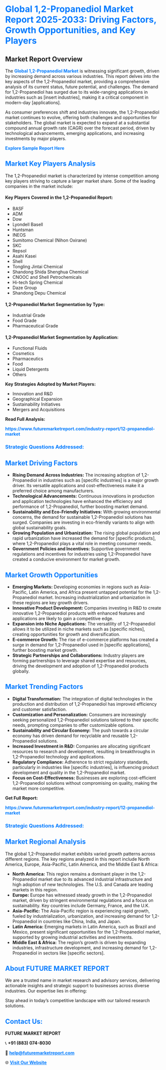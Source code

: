 <h1 style="color: #007BFF;">Global 1,2-Propanediol Market Report 2025-2033: Driving Factors, Growth Opportunities, and Key Players</h1>

<section id="overview">
<h2>Market Report Overview</h2>
<p>The <a href="https://www.futuremarketreport.com/industry-report/12-propanediol-market" style="color: #007BFF; text-decoration: none;"><strong>Global 1,2-Propanediol Market</strong></a> is witnessing significant growth, driven by increasing demand across various industries. This report delves into the key aspects of the 1,2-Propanediol market, providing a comprehensive analysis of its current status, future potential, and challenges. The demand for 1,2-Propanediol has surged due to its wide-ranging applications in industries such as [insert industries], making it a critical component in modern-day [applications].</p>
<p>As consumer preferences shift and industries innovate, the 1,2-Propanediol market continues to evolve, offering both challenges and opportunities for stakeholders. The global market is expected to expand at a substantial compound annual growth rate (CAGR) over the forecast period, driven by technological advancements, emerging applications, and increasing investments by major players.</p>
</section>

<section id="overview">
<p><a href="https://www.futuremarketreport.com/request-sample/reportId=96506" style="color: #007BFF; text-decoration: none;"><strong>Explore Sample Report Here</strong></a></p>
</section>

<section id="key-players">
<h2 style="color: #007BFF;">Market Key Players Analysis</h2>
<p>The 1,2-Propanediol market is characterized by intense competition among key players striving to capture a larger market share. Some of the leading companies in the market include:</p>
<h4>Key Players Covered in the 1,2-Propanediol Report:</h4>
<ul><li>BASF</li><li>ADM</li><li>Dow</li><li>Lyondell Basell</li><li>Huntsman</li><li>INEOS</li><li>Sumitomo Chemical (Nihon Oxirane)</li><li>SKC</li><li>Repsol</li><li>Asahi Kasei</li><li>Shell</li><li>Tongling Jintai Chemical</li><li>Shandong Shida Shenghua Chemical</li><li>CNOOC and Shell Petrochemicals</li><li>Hi-tech Spring Chemical</li><li>Daze Group</li><li>Shandong Depu Chemical</li></ul>
<h4>1,2-Propanediol Market Segmentation by Type:</h4>
<ul><li>Industrial Grade</li><li>Food Grade</li><li>Pharmaceutical Grade</li></ul>

<h4>1,2-Propanediol Market Segmentation by Application:</h4>
<ul><li>Functional Fluids</li><li>Cosmetics</li><li>Pharmaceutics</li><li>Food</li><li>Liquid Detergents</li><li>Others</li></ul>
<p><strong>Key Strategies Adopted by Market Players:</strong></p>
<ul>
<li>Innovation and R&D</li>
<li>Geographical Expansion</li>
<li>Sustainability Initiatives</li>
<li>Mergers and Acquisitions</li>
</ul>
</section>

<section>
<p><strong>Read Full Analysis: </strong></p><a href="https://www.futuremarketreport.com/industry-report/12-propanediol-market" style="color: #007BFF; text-decoration: none;"><strong>https://www.futuremarketreport.com/industry-report/12-propanediol-market</strong></a>
<h3 style="color: #007BFF;">Strategic Questions Addressed:</h3>
</section>

<section id="driving-factors">
<h2 style="color: #007BFF;">Market Driving Factors</h2>
<ul>
<li><strong>Rising Demand Across Industries:</strong> The increasing adoption of 1,2-Propanediol in industries such as [specific industries] is a major growth driver. Its versatile applications and cost-effectiveness make it a preferred choice among manufacturers.</li>
<li><strong>Technological Advancements:</strong> Continuous innovations in production and application technologies have enhanced the efficiency and performance of 1,2-Propanediol, further boosting market demand.</li>
<li><strong>Sustainability and Eco-Friendly Initiatives:</strong> With growing environmental concerns, the demand for sustainable 1,2-Propanediol solutions has surged. Companies are investing in eco-friendly variants to align with global sustainability goals.</li>
<li><strong>Growing Population and Urbanization:</strong> The rising global population and rapid urbanization have increased the demand for [specific products], where 1,2-Propanediol plays a vital role in meeting consumer needs.</li>
<li><strong>Government Policies and Incentives:</strong> Supportive government regulations and incentives for industries using 1,2-Propanediol have created a conducive environment for market growth.</li>
</ul>
</section>

<section id="growth-opportunities">
<h2 style="color: #007BFF;">Market Growth Opportunities</h2>
<ul>
<li><strong>Emerging Markets:</strong> Developing economies in regions such as Asia-Pacific, Latin America, and Africa present untapped potential for the 1,2-Propanediol market. Increasing industrialization and urbanization in these regions are key growth drivers.</li>
<li><strong>Innovative Product Development:</strong> Companies investing in R&D to create innovative 1,2-Propanediol products with enhanced features and applications are likely to gain a competitive edge.</li>
<li><strong>Expansion into Niche Applications:</strong> The versatility of 1,2-Propanediol allows it to be utilized in niche markets such as [specific niches], creating opportunities for growth and diversification.</li>
<li><strong>E-commerce Growth:</strong> The rise of e-commerce platforms has created a surge in demand for 1,2-Propanediol used in [specific applications], further boosting market growth.</li>
<li><strong>Strategic Partnerships and Collaborations:</strong> Industry players are forming partnerships to leverage shared expertise and resources, driving the development and adoption of 1,2-Propanediol products globally.</li>
</ul>
</section>

<section id="trending-factors">
<h2 style="color: #007BFF;">Market Trending Factors</h2>
<ul>
<li><strong>Digital Transformation:</strong> The integration of digital technologies in the production and distribution of 1,2-Propanediol has improved efficiency and customer satisfaction.</li>
<li><strong>Customization and Personalization:</strong> Consumers are increasingly seeking personalized 1,2-Propanediol solutions tailored to their specific needs, prompting companies to offer customizable options.</li>
<li><strong>Sustainability and Circular Economy:</strong> The push towards a circular economy has driven demand for recyclable and reusable 1,2-Propanediol solutions.</li>
<li><strong>Increased Investment in R&D:</strong> Companies are allocating significant resources to research and development, resulting in breakthroughs in 1,2-Propanediol technology and applications.</li>
<li><strong>Regulatory Compliance:</strong> Adherence to strict regulatory standards, particularly in industries like [specific industries], is influencing product development and quality in the 1,2-Propanediol market.</li>
<li><strong>Focus on Cost-Effectiveness:</strong> Businesses are exploring cost-efficient 1,2-Propanediol solutions without compromising on quality, making the market more competitive.</li>
</ul>
</section>

<section>
<p><strong>Get Full Report: </strong></p><a href="https://www.futuremarketreport.com/industry-report/12-propanediol-market" style="color: #007BFF; text-decoration: none;"><strong>https://www.futuremarketreport.com/industry-report/12-propanediol-market</strong></a>
<h3 style="color: #007BFF;">Strategic Questions Addressed:</h3>
</section>


<section id="regional-analysis">
<h2 style="color: #007BFF;">Market Regional Analysis</h2>
<p>The global 1,2-Propanediol market exhibits varied growth patterns across different regions. The key regions analyzed in this report include North America, Europe, Asia-Pacific, Latin America, and the Middle East & Africa:</p>
<ul>
<li><strong>North America:</strong> This region remains a dominant player in the 1,2-Propanediol market due to its advanced industrial infrastructure and high adoption of new technologies. The U.S. and Canada are leading markets in this region.</li>
<li><strong>Europe:</strong> Europe has witnessed steady growth in the 1,2-Propanediol market, driven by stringent environmental regulations and a focus on sustainability. Key countries include Germany, France, and the U.K.</li>
<li><strong>Asia-Pacific:</strong> The Asia-Pacific region is experiencing rapid growth, fueled by industrialization, urbanization, and increasing demand for 1,2-Propanediol in countries like China, India, and Japan.</li>
<li><strong>Latin America:</strong> Emerging markets in Latin America, such as Brazil and Mexico, present significant opportunities for the 1,2-Propanediol market, supported by growing industrial activities and investments.</li>
<li><strong>Middle East & Africa:</strong> The region’s growth is driven by expanding industries, infrastructure development, and increasing demand for 1,2-Propanediol in sectors like [specific sectors].</li>
</ul>
</section>

<footer>
<h2 style="color: #007BFF;">About FUTURE MARKET REPORT</h2>
<p>We are a trusted name in market research and advisory services, delivering actionable insights and strategic support to businesses across diverse industries. Our expertise lies in offering:</p>

<p>Stay ahead in today’s competitive landscape with our tailored research solutions.</p>

<h2 style="color: #007BFF;">Contact Us:</h2>
<p><strong>FUTURE MARKET REPORT</strong></p>
<p>📞 <strong>+91 (883) 074-8030</strong></p>
<p>📧 <strong><a href="mailto:help@futuremarketreport.com" style="color: #007BFF;">help@futuremarketreport.com</a></strong></p>
<p>🌐 <strong><a href="https://www.futuremarketreport.com/" style="color: #007BFF;">Visit Our Website</a></strong></p>
</footer>